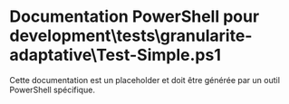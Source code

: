 # Documentation PowerShell pour development\tests\granularite-adaptative\Test-Simple.ps1

Cette documentation est un placeholder et doit être générée par un outil PowerShell spécifique.
